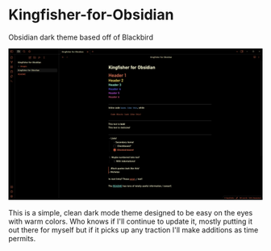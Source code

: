 # Kingfisher-for-Obsidian
Obsidian dark theme based off of Blackbird

![](Images/Example.png)

This is a simple, clean dark mode theme designed to be easy on the eyes with warm colors.  Who knows if I'll continue to update it, mostly putting it out there for myself but if it picks up any traction I'll make additions as time permits. 
